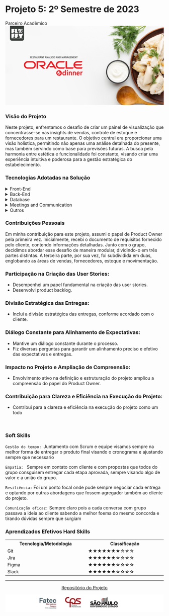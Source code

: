 # Projeto 5: 2º Semestre de 2023 

Parceiro Acadêmico
<img src = "./imagens/imgOracleFatec_1.jpg">
<br>



### Visão do Projeto

Neste projeto, enfrentamos o desafio de criar um painel de visualização que concentrasse-se nas insights de vendas, controle de estoque e fornecedores para um restaurante. O objetivo central era proporcionar uma visão holística, permitindo não apenas uma análise detalhada do presente, mas também servindo como base para previsões futuras. A busca pela harmonia entre estética e funcionalidade foi constante, visando criar uma experiência intuitiva e poderosa para a gestão estratégica do estabelecimento.


### Tecnologias Adotadas na Solução

  <details>
<summary>Front-End</summary>

* [vue](https://vuejs.org/)
* [HTML](https://www.w3schools.com/css/)
* [CSS](https://www.w3schools.com/css/)

</details>

<details>
<summary>Back-End</summary>

* [Java](https://www.java.com/pt-BR/?msclkid=7faa842eb8f811ecab39772d4c1ae90b)

* [Spring boot](https://spring.io/projects/spring-boot)

</details>

<details>
<summary>Database</summary>

* [Oracle Autonomous Database](https://www.oracle.com/autonomous-database/)
</details>

<details>
<summary>Meetings and Communication</summary>

* [Discord](https://discord.com/?msclkid=b4f5af84b8f811ecbd81c127a0ae68a7)

* [Whatsapp](https://www.whatsapp.com/)

* [Slack](https://slack.com/intl/pt-br/?msclkid=c00e628eb8f811ecaef374bb86d7f056)

</details>

<details>
<summary>Outros</summary>

* [Jira](https://www.atlassian.com/br/software/jira)

* [Confluence](https://www.atlassian.com/br/software/confluence)

</details>


### Contribuições Pessoais

Em minha contribuição para este projeto, assumi o papel de Product Owner pela primeira vez. Inicialmente, recebi o documento de requisitos fornecido pelo cliente, contendo informações detalhadas. Junto com o grupo, decidimos abordar esse desafio de maneira modular, dividindo-o em três partes distintas. A terceira parte, por sua vez, foi subdividida em duas, englobando as áreas de vendas, fornecedores, estoque e movimentação.

### Participação na Criação das User Stories:
* Desempenhei um papel fundamental na criação das user stories.
* Desenvolvi product backlog.


### Divisão Estratégica das Entregas:
* Inclui a divisão estratégica das entregas, conforme acordado com o cliente.

### Diálogo Constante para Alinhamento de Expectativas:
* Mantive um diálogo constante durante o processo.
* Fiz diversas perguntas para garantir um alinhamento preciso e efetivo das expectativas e entregas.

### Impacto no Projeto e Ampliação de Compreensão:
* Envolvimento ativo na definição e estruturação do projeto ampliou a compreensão do papel do Product Owner.

### Contribuição para Clareza e Eficiência na Execução do Projeto:

* Contribui para a clareza e eficiência na execução do projeto como um todo

<br>

### Soft Skills

`Gestão do tempo: `Juntamento com Scrum e equipe visamos sempre na melhor forma de entregar o produto final visando o cronograma e ajustando sempre que necessario
 
`Empatia: ` Sempre em contato com cliente e com propostas que todos do grupo consguisem entregar cada etapa aprovada, sempre visando algo de valor e a união do grupo.

`Resiliência:` Foi um ponto focal onde pude sempre negociar cada entrega e optando por outras abordagens que fossem agregador também ao cliente do projeto.

`Comunicação eficaz:` Sempre claro pois a cada conversa com grupo passava a ideia ao cliente sabendo a melhor foema do mesmo concorda e tirando dúvidas sempre que surgiam
     
### Aprendizados Efetivos Hard Skills
<table>
  <tr>
    <th width="300px">Tecnologia/Metodologia</th>
    <th width="300px">Classificação</th>
  </tr>
  <tr>
    <td>Git</td>
    <td>★★★★★★★☆☆☆</td>
  </tr>
  <tr>
    <td>Jira</td>
    <td>★★★★★★☆☆☆☆</td>
  </tr>
  <tr>
    <td>Figma</td>
    <td>★★★★★★☆☆☆☆</td>
  </tr>
  <tr>
    <td>Slack</td>
    <td>★★★★★★☆☆☆☆</td>
  </tr>
</table>
     
</details>


<hr>

<div align="center">

[Repositório do Projeto](https://github.com/Fluffy-Fatec/Projeto-Integrador-Oracle)

</div>

<img src = "imagens/Logo_Fatec.jpeg">


